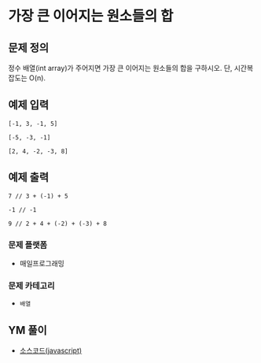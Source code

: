 가장 큰 이어지는 원소들의 합
===========================================


## 문제 정의
정수 배열(int array)가 주어지면 가장 큰 이어지는 원소들의 합을 구하시오. 단, 시간복잡도는 O(n).


## 예제 입력
```
[-1, 3, -1, 5]
```

```
[-5, -3, -1]
```

```
[2, 4, -2, -3, 8]
```


## 예제 출력
```
7 // 3 + (-1) + 5
```

```
-1 // -1
```

```
9 // 2 + 4 + (-2) + (-3) + 8
```

### 문제 플랫폼
- 매일프로그래밍

### 문제 카테고리
- `배열`

## YM 풀이
> 
> 

- [소스코드(javascript)](/src/ym/201904_단속카메라.js)